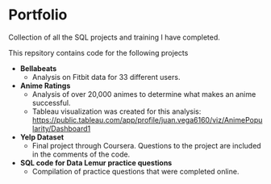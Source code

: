 # Portfolio
Collection of all the SQL projects and training I have completed.

This repsitory contains code for the following projects
* **Bellabeats**
    + Analysis on Fitbit data for 33 different users.
* **Anime Ratings**
    + Analysis of over 20,000 animes to determine what makes an anime successful.
    + Tableau visualization was created for this analysis: https://public.tableau.com/app/profile/juan.vega6160/viz/AnimePopularity/Dashboard1
* **Yelp Dataset**
    + Final project through Coursera. Questions to the project are included in the comments of the code.
* **SQL code for Data Lemur practice questions**
    + Compilation of practice questions that were completed online.
